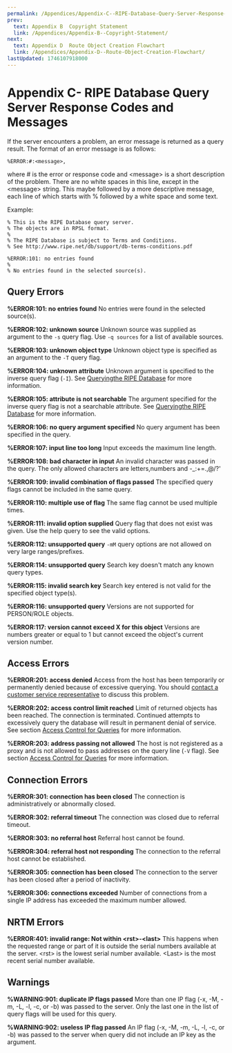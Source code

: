 ```yaml
---
permalink: /Appendices/Appendix-C--RIPE-Database-Query-Server-Response-Codes-and-Messages
prev:
  text: Appendix B  Copyright Statement
  link: /Appendices/Appendix-B--Copyright-Statement/
next:
  text: Appendix D  Route Object Creation Flowchart
  link: /Appendices/Appendix-D--Route-Object-Creation-Flowchart/
lastUpdated: 1746107918000
---
```


# Appendix C- RIPE Database Query Server Response Codes and Messages

If the server encounters a problem, an error message is returned as a query result. The format of an error message is as follows:

    %ERROR:#:<message>,

where # is the error or response code and &lt;message&gt; is a short description of the problem. There are no white spaces in this line, except in the &lt;message&gt; string. This maybe followed by a more descriptive message, each line of which starts with % followed by a white space and some text.

Example:

    % This is the RIPE Database query server. 
    % The objects are in RPSL format. 
    %
    % The RIPE Database is subject to Terms and Conditions.  
    % See http://www.ripe.net/db/support/db-terms-conditions.pdf 

    %ERROR:101: no entries found  
    %  
    % No entries found in the selected source(s).

## Query Errors

**%ERROR:101: no entries found**
No entries were found in the selected source(s).

**%ERROR:102: unknown source**
Unknown source was supplied as argument to the `-s` query flag. Use `-q sources` for a list of available sources.

**%ERROR:103: unknown object type** 
Unknown object type is specified as an argument to the `-T` query flag.

**%ERROR:104: unknown attribute**
Unknown argument is specified to the inverse query flag (`-I`). See [Queryingthe RIPE Database](../How-to-Query-the-RIPE-Database/How-to-Query-the-RIPE-Database/#how-to-query-the-ripe-database) for more information.

**%ERROR:105: attribute is not searchable**
The argument specified for the inverse query flag is not a searchable attribute. See [Queryingthe RIPE Database](../How-to-Query-the-RIPE-Database/How-to-Query-the-RIPE-Database/#how-to-query-the-ripe-database) for more information.

**%ERROR:106: no query argument specified**
No query argument has been specified in the query.

**%ERROR:107: input line too long**
Input exceeds the maximum line length.

**%ERROR:108: bad character in input** 
An invalid character was passed in the query. The only allowed characters are letters,numbers and -_:+=.,@/?'

**%ERROR:109: invalid combination of flags passed**
The specified query flags cannot be included in the same query.

**%ERROR:110: multiple use of flag**
The same flag cannot be used multiple times.

**%ERROR:111: invalid option supplied**
Query flag that does not exist was given. Use the help query to see the valid options.

**%ERROR:112: unsupported query**
`-mM` query options are not allowed on very large ranges/prefixes.

**%ERROR:114: unsupported query**
Search key doesn't match any known query types.

**%ERROR:115: invalid search key**
Search key entered is not valid for the specified object type(s).

**%ERROR:116: unsupported query**
Versions are not supported for PERSON/ROLE objects.

**%ERROR:117: version cannot exceed X for this object**
Versions are numbers greater or equal to 1 but cannot exceed the object's current version number.


## Access Errors

**%ERROR:201: access denied** 
Access from the host has been temporarily or permanently denied because of excessive querying. You should [contact a customer service representative](https://www.ripe.net/contact-form?topic=ripe_dbm) to discuss this problem.

**%ERROR:202: access control limit reached**
Limit of returned objects has been reached. The connection is terminated. Continued attempts to excessively query the database will result in permanent denial of service. See section [Access Control for Queries](../Types-of-Queries/Access-Control-for-Queries/#access-control-for-queries) for more information.

**%ERROR:203: address passing not allowed** 
The host is not registered as a proxy and is not allowed to pass addresses on the query line (`-V` flag). See section [Access Control for Queries](../Types-of-Queries/Access-Control-for-Queries/#access-control-for-queries) for more information.


## Connection Errors

**%ERROR:301: connection has been closed**
The connection is administratively or abnormally closed.

**%ERROR:302: referral timeout**
The connection was closed due to referral timeout.

**%ERROR:303: no referral host**
Referral host cannot be found.

**%ERROR:304: referral host not responding** 
The connection to the referral host cannot be established.

**%ERROR:305: connection has been closed** 
The connection to the server has been closed after a period of inactivity.

**%ERROR:306: connections exceeded**
Number of connections from a single IP address has exceeded the maximum number allowed.


## NRTM Errors

**%ERROR:401: invalid range: Not within &lt;rst&gt;-&lt;last&gt;**
This happens when the requested range or part of it is outside the serial numbers available at the server. &lt;rst&gt; is the lowest serial number available. &lt;Last&gt; is the most recent serial number available.


## Warnings

**%WARNING:901: duplicate IP flags passed** 
More than one IP flag (-x, -M, -m, -L, -l, -c, or -b) was passed to the server. Only the last one in the list of query flags will be used for this query.

**%WARNING:902: useless IP flag passed**
An IP flag (-x, -M, -m, -L, -l, -c, or -b) was passed to the server when query did not include an IP key as the argument.
